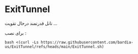 # ExitTunnel
تانل قدرتمند درحال تقویت ...

برای نصب :

```bash <(curl -Ls https://raw.githubusercontent.com/bardia-us/ExitTunnel/refs/heads/main/ExitTunnel.sh)```
